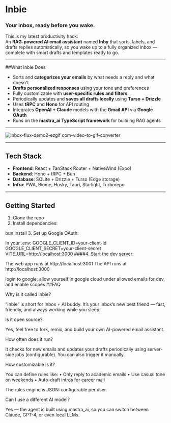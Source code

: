 # **Inbie**  
### Your inbox, ready before you wake.

This is my latest productivity hack:  
An **RAG-powered AI email assistant** named **Inby** that sorts, labels, and drafts replies automatically, so you wake up to a fully organized inbox — complete with smart drafts and templates ready to go.

---

##What Inbie Does

- Sorts and **categorizes your emails** by what needs a reply and what doesn't
- **Drafts personalized responses** using your tone and preferences
- Fully customizable with **user-specific rules and filters**
- Periodically updates and **saves all drafts locally** using **Turso + Drizzle**
- Uses **tRPC** and **Hono** for API routing
- Integrates **OpenAI + Claude** models with the **Gmail API** via **Google OAuth**
- Runs on the **mastra_ai TypeScript framework** for building RAG agents

---

![inbox-flux-demo2-ezgif com-video-to-gif-converter](https://github.com/user-attachments/assets/9ca9b9ab-db4f-4496-8fbd-4935f7768c3e)

---

##  Tech Stack

- **Frontend**: React + TanStack Router + NativeWind (Expo)
- **Backend**: Hono + tRPC + Bun
- **Database**: SQLite + Drizzle + Turso (Edge storage)
- **Infra**: PWA, Biome, Husky, Tauri, Starlight, Turborepo

---

##  Getting Started

1. Clone the repo  
2. Install dependencies:


bun install
3. Set up Google OAuth:

In your .env:
GOOGLE_CLIENT_ID=your-client-id
GOOGLE_CLIENT_SECRET=your-client-secret
VITE_URL=http://localhost:3000
####4.	Start the dev server:

The web app runs at http://localhost:3001
The API runs at http://localhost:3000

login to google, allow yourself in google cloud under allowed emails for dev, and enable scopes
##FAQ

Why is it called Inbie?

“Inbie” is short for Inbox + AI buddy. It’s your inbox’s new best friend — fast, friendly, and always working while you sleep.

Is it open source?

Yes, feel free to fork, remix, and build your own AI-powered email assistant.

How often does it run?

It checks for new emails and updates your drafts periodically using server-side jobs (configurable). You can also trigger it manually.

How customizable is it?

You can define rules like:
	•	Only reply to academic emails
	•	Use casual tone on weekends
	•	Auto-draft intros for career mail

The rules engine is JSON-configurable per user.

Can I use a different AI model?

Yes — the agent is built using mastra_ai, so you can switch between Claude, GPT-4, or even local LLMs.
